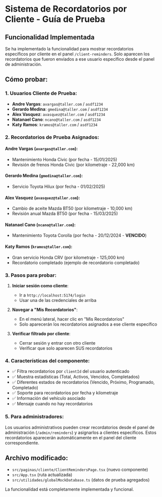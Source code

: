 # Sistema de Recordatorios por Cliente - Guía de Prueba

## Funcionalidad Implementada

Se ha implementado la funcionalidad para mostrar recordatorios específicos por cliente en el panel `/client-reminders`. Solo aparecen los recordatorios que fueron enviados a ese usuario específico desde el panel de administración.

## Cómo probar:

### 1. Usuarios Cliente de Prueba:
- **Andre Vargas**: `avargas@taller.com` / `asdf1234`
- **Gerardo Medina**: `gmedina@taller.com` / `asdf1234`
- **Alex Vasquez**: `avasquez@taller.com` / `asdf1234`
- **Natanael Cano**: `ncano@taller.com` / `asdf1234`
- **Katy Ramos**: `kramos@taller.com` / `asdf1234`

### 2. Recordatorios de Prueba Asignados:

#### Andre Vargas (`avargas@taller.com`):
- Mantenimiento Honda Civic (por fecha - 15/01/2025)
- Revisión de frenos Honda Civic (por kilometraje - 22,000 km)

#### Gerardo Medina (`gmedina@taller.com`):
- Servicio Toyota Hilux (por fecha - 01/02/2025)

#### Alex Vasquez (`avasquez@taller.com`):
- Cambio de aceite Mazda BT50 (por kilometraje - 10,000 km)
- Revisión anual Mazda BT50 (por fecha - 15/03/2025)

#### Natanael Cano (`ncano@taller.com`):
- Mantenimiento Toyota Corolla (por fecha - 20/12/2024 - **VENCIDO**)

#### Katy Ramos (`kramos@taller.com`):
- Gran servicio Honda CRV (por kilometraje - 125,000 km)
- Recordatorio completado (ejemplo de recordatorio completado)

### 3. Pasos para probar:

1. **Iniciar sesión como cliente**:
   - Ir a `http://localhost:5174/login`
   - Usar una de las credenciales de arriba

2. **Navegar a "Mis Recordatorios"**:
   - En el menú lateral, hacer clic en "Mis Recordatorios"
   - Solo aparecerán los recordatorios asignados a ese cliente específico

3. **Verificar filtrado por cliente**:
   - Cerrar sesión y entrar con otro cliente
   - Verificar que solo aparecen SUS recordatorios

### 4. Características del componente:

- ✅ Filtra recordatorios por `clientId` del usuario autenticado
- ✅ Muestra estadísticas (Total, Activos, Vencidos, Completados)
- ✅ Diferentes estados de recordatorios (Vencido, Próximo, Programado, Completado)
- ✅ Soporte para recordatorios por fecha y kilometraje
- ✅ Información del vehículo asociado
- ✅ Mensaje cuando no hay recordatorios

### 5. Para administradores:

Los usuarios administrativos pueden crear recordatorios desde el panel de administración (`/admin/reminders`) y asignarlos a clientes específicos. Estos recordatorios aparecerán automáticamente en el panel del cliente correspondiente.

## Archivo modificado:
- `src/paginas/cliente/ClientRemindersPage.tsx` (nuevo componente)
- `src/App.tsx` (ruta actualizada)  
- `src/utilidades/globalMockDatabase.ts` (datos de prueba agregados)

La funcionalidad está completamente implementada y funcional.
